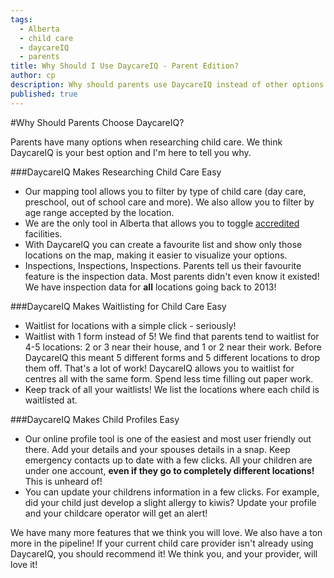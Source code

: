```yaml
---
tags:
  - Alberta
  - child care
  - daycareIQ
  - parents
title: Why Should I Use DaycareIQ - Parent Edition?
author: cp
description: Why should parents use DaycareIQ instead of other options out there?  What advantage does DaycareIQ provide?
published: true
---  
```

#Why Should Parents Choose DaycareIQ?

Parents have many options when researching child care.  We think DaycareIQ is your best option and I'm here to tell you why.

###DaycareIQ Makes Researching Child Care Easy
*  Our mapping tool allows you to filter by type of child care (day care, preschool, out of school care and more).  We also allow you to filter by age range accepted by the location.
*  We are the only tool in Alberta that allows you to toggle [accredited](https://blog.daycareiq.com/2015-alberta-daycare-accreditation/) facilities.
*  With DaycareIQ you can create a favourite list and show only those locations on the map, making it easier to visualize your options.
*  Inspections, Inspections, Inspections.  Parents tell us their favourite feature is the inspection data.  Most parents didn't even know it existed!  We have inspection data for **all** locations going back to 2013!

###DaycareIQ Makes Waitlisting for Child Care Easy
*  Waitlist for locations with a simple click - seriously!
*  Waitlist with 1 form instead of 5!  We find that parents tend to waitlist for 4-5 locations: 2 or 3 near their house, and 1 or 2 near their work.  Before DaycareIQ this meant 5 different forms and 5 different locations to drop them off.  That's a lot of work!  DaycareIQ allows you to waitlist for centres all with the same form.  Spend less time filling out paper work.
*  Keep track of all your waitlists!  We list the locations where each child is waitlisted at.

###DaycareIQ Makes Child Profiles Easy
*  Our online profile tool is one of the easiest and most user friendly out there.  Add your details and your spouses details in a snap.  Keep emergency contacts up to date with a few clicks.  All your children are under one account, **even if they go to completely different locations!**  This is unheard of!
*  You can update your childrens information in a few clicks.  For example, did your child just develop a slight allergy to kiwis?  Update your profile and your childcare operator will get an alert!

We have many more features that we think you will love.  We also have a ton more in the pipeline!  If your current child care provider isn't already using DaycareIQ, you should recommend it!  We think you, and your provider, will love it!
